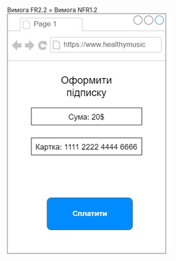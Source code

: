 Вимога FR2.2 = Вимога NFR1.2
![](https://github.com/oleksandrblazhko/ai202-prokopenko/blob/ai-202-prokopenko-with_laboratory_work_3/1.4-FuncNonFuncRequirements/1.4.4-NFRUserInterfaceOUTPUT/NFR2.2.jpg?raw=true)
